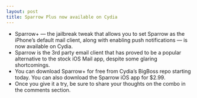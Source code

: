 ```yaml
---
layout: post
title: Sparrow Plus now available on Cydia
---
```

* Sparrow+ — the jailbreak tweak that allows you to set Sparrow as the iPhone’s default mail client, along with enabling push notifications — is now available on Cydia.
* Sparrow is the 3rd party email client that has proved to be a popular alternative to the stock iOS Mail app, despite some glaring shortcomings.
* You can download Sparrow+ for free from Cydia’s BigBoss repo starting today. You can also download the Sparrow iOS app for $2.99.
* Once you give it a try, be sure to share your thoughts on the combo in the comments section.

